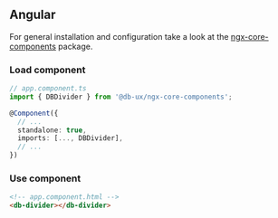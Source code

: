 ## Angular

For general installation and configuration take a look at the [ngx-core-components](https://www.npmjs.com/package/@db-ux/ngx-core-components) package.

### Load component

```ts app.component.ts
// app.component.ts
import { DBDivider } from '@db-ux/ngx-core-components';

@Component({
  // ...
  standalone: true,
  imports: [..., DBDivider],
  // ...
})
```

### Use component

```html app.component.html
<!-- app.component.html -->
<db-divider></db-divider>
```
